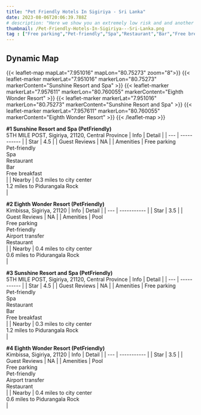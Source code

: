 ```yaml
---
title: "Pet Friendly Hotels In Sigiriya - Sri Lanka"
date: 2023-08-06T20:06:39.788Z
# description: "Here we show you an extremely low risk and and another medium risk approach to earn passive income "
thumbnail: /Pet-Friendly-Hotels-In-Sigiriya---Sri-Lanka.png
tag : ["Free parking","Pet-friendly","Spa","Restaurant","Bar","Free breakfast","Pool","Airport transfer"]
---
```


## Dynamic Map
{{< leaflet-map  mapLat="7.951016" mapLon="80.75273" zoom="8">}}
    {{< leaflet-marker markerLat="7.951016" markerLon="80.75273" markerContent="Sunshine Resort and Spa" >}}
    {{< leaflet-marker markerLat="7.957611" markerLon="80.760055" markerContent="Eighth Wonder Resort" >}}
    {{< leaflet-marker markerLat="7.951016" markerLon="80.75273" markerContent="Sunshine Resort and Spa" >}}
    {{< leaflet-marker markerLat="7.957611" markerLon="80.760055" markerContent="Eighth Wonder Resort" >}}
{{< /leaflet-map >}}


**#1 Sunshine Resort and Spa (PetFriendly)**<br>5TH MILE POST, Sigiriya, 21120, Central Province
| Info | Detail |
| --- | ----------- |
| Star | 4.5 |
| Guest Reviews | NA |
| Amenities | Free parking<br>Pet-friendly<br>Spa<br>Restaurant<br>Bar<br>Free breakfast<br> |
| Nearby | 0.3 miles to city center<br>1.2 miles to Pidurangala Rock<br> |

**#2 Eighth Wonder Resort (PetFriendly)**<br>Kimbissa, Sigiriya, 21120
| Info | Detail |
| --- | ----------- |
| Star | 3.5 |
| Guest Reviews | NA |
| Amenities | Pool<br>Free parking<br>Pet-friendly<br>Airport transfer<br>Restaurant<br> |
| Nearby | 0.4 miles to city center<br>0.6 miles to Pidurangala Rock<br> |

**#3 Sunshine Resort and Spa (PetFriendly)**<br>5TH MILE POST, Sigiriya, 21120, Central Province
| Info | Detail |
| --- | ----------- |
| Star | 4.5 |
| Guest Reviews | NA |
| Amenities | Free parking<br>Pet-friendly<br>Spa<br>Restaurant<br>Bar<br>Free breakfast<br> |
| Nearby | 0.3 miles to city center<br>1.2 miles to Pidurangala Rock<br> |

**#4 Eighth Wonder Resort (PetFriendly)**<br>Kimbissa, Sigiriya, 21120
| Info | Detail |
| --- | ----------- |
| Star | 3.5 |
| Guest Reviews | NA |
| Amenities | Pool<br>Free parking<br>Pet-friendly<br>Airport transfer<br>Restaurant<br> |
| Nearby | 0.4 miles to city center<br>0.6 miles to Pidurangala Rock<br> |

